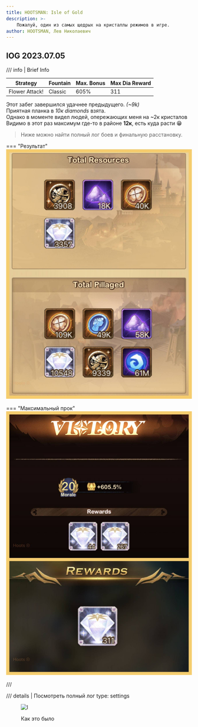 ```yaml
---
title: HOOTSMAN: Isle of Gold
description: >-
    Пожалуй, один из самых щедрых на кристаллы режимов в игре.
author: HOOTSMAN, Лев Николаевич
---
```


## IOG 2023.07.05

/// info | Brief Info

| Strategy       | Fountain | Max. Bonus | Max Dia Reward |
|----------------|----------|------------|----------------|
| Flower Attack! | Classic  | 605%       | 311            |

Этот забег завершился удачнее предыдущего. _(~9k)_  
Приятная планка в _10к diamonds_ взята.  
Однако в моменте видел людей, опережающих меня на ~2к кристалов  
Видимо в этот раз максимум где-то в районе **12к**, есть куда расти :grin:  
>Ниже можно найти полный лог боев и финальную расстановку.

=== "Результат"
    ![r][iog-res1]

=== "Максимальный прок"
    ![r][iog-res]

///

/// details | Посмотреть полный лог
    type: settings

<figure markdown>

![l][iog-log]
<figcaption>
Как это было
</figcaption>
</figure>

[iog-log]: ../assets/images/iog/log.jpg
[iog-res]: ../assets/images/iog/result.jpg
[iog-res1]: ../assets/images/iog/result1.jpg